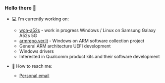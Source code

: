 ### Hello there 👋

- :computer: I'm currently working on:
  - [woa-a52s](https://github.com/woa-a52s) - work in progress Windows / Linux on Samsung Galaxy A52s 5G
  - [armrepo.ver.lt](https://github.com/arminask/windows-arm-apps) - Windows on ARM software collection project
  - General ARM architecture UEFI development
  - Windows drivers
  - Interested in Qualcomm product kits and their software development

- :email: How to reach me:
  - [Personal email](mailto:arminas@ver.lt)


<!---
arminask/arminask is a ✨ special ✨ repository because its `README.md` (this file) appears on your GitHub profile.
You can click the Preview link to take a look at your changes.
--->

